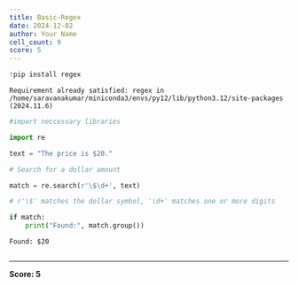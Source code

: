 ```yaml
---
title: Basic-Regex
date: 2024-12-02
author: Your Name
cell_count: 9
score: 5
---
```


```python
!pip install regex
```

    Requirement already satisfied: regex in /home/saravanakumar/miniconda3/envs/py12/lib/python3.12/site-packages (2024.11.6)



```python
#import neccessary libraries
```


```python
import re
```


```python
text = "The price is $20."
```


```python
# Search for a dollar amount
```


```python
match = re.search(r'\$\d+', text)
```


```python
# r'\$' matches the dollar symbol, '\d+' matches one or more digits
```


```python
if match:
    print("Found:", match.group())
```

    Found: $20



```python

```


---
**Score: 5**
